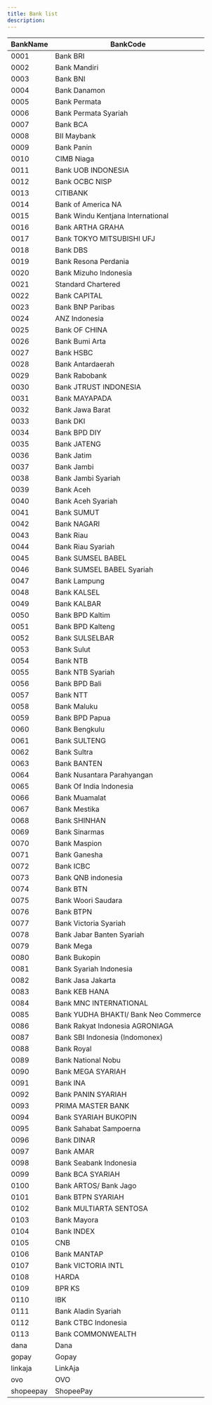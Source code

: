 ```yaml
---
title: Bank list
description: 
---
```


| BankName  | BankCode                             |
|-----------|--------------------------------------|
| 0001      | Bank BRI                             |
| 0002      | Bank Mandiri                         |
| 0003      | Bank BNI                             |
| 0004      | Bank Danamon                         |
| 0005      | Bank Permata                         |
| 0006      | Bank Permata Syariah                 |
| 0007      | Bank BCA                             |
| 0008      | BII Maybank                          |
| 0009      | Bank Panin                           |
| 0010      | CIMB Niaga                           |
| 0011      | Bank UOB INDONESIA                   |
| 0012      | Bank OCBC NISP                       |
| 0013      | CITIBANK                             |
| 0014      | Bank of America NA                   |
| 0015      | Bank Windu Kentjana International    |
| 0016      | Bank ARTHA GRAHA                     |
| 0017      | Bank TOKYO MITSUBISHI UFJ            |
| 0018      | Bank DBS                             |
| 0019      | Bank Resona Perdania                 |
| 0020      | Bank Mizuho Indonesia                |
| 0021      | Standard Chartered                   |
| 0022      | Bank CAPITAL                         |
| 0023      | Bank BNP Paribas                     |
| 0024      | ANZ Indonesia                        |
| 0025      | Bank OF CHINA                        |
| 0026      | Bank Bumi Arta                       |
| 0027      | Bank HSBC                            |
| 0028      | Bank Antardaerah                     |
| 0029      | Bank Rabobank                        |
| 0030      | Bank JTRUST INDONESIA                |
| 0031      | Bank MAYAPADA                        |
| 0032      | Bank Jawa Barat                      |
| 0033      | Bank DKI                             |
| 0034      | Bank BPD DIY                         |
| 0035      | Bank JATENG                          |
| 0036      | Bank Jatim                           |
| 0037      | Bank Jambi                           |
| 0038      | Bank Jambi Syariah                   |
| 0039      | Bank Aceh                            |
| 0040      | Bank Aceh Syariah                    |
| 0041      | Bank SUMUT                           |
| 0042      | Bank NAGARI                          |
| 0043      | Bank Riau                            |
| 0044      | Bank Riau Syariah                    |
| 0045      | Bank SUMSEL BABEL                    |
| 0046      | Bank SUMSEL BABEL Syariah            |
| 0047      | Bank Lampung                         |
| 0048      | Bank KALSEL                          |
| 0049      | Bank KALBAR                          |
| 0050      | Bank BPD Kaltim                      |
| 0051      | Bank BPD Kalteng                     |
| 0052      | Bank SULSELBAR                       |
| 0053      | Bank Sulut                           |
| 0054      | Bank NTB                             |
| 0055      | Bank NTB Syariah                     |
| 0056      | Bank BPD Bali                        |
| 0057      | Bank NTT                             |
| 0058      | Bank Maluku                          |
| 0059      | Bank BPD Papua                       |
| 0060      | Bank Bengkulu                        |
| 0061      | Bank SULTENG                         |
| 0062      | Bank Sultra                          |
| 0063      | Bank BANTEN                          |
| 0064      | Bank Nusantara Parahyangan           |
| 0065      | Bank Of India Indonesia              |
| 0066      | Bank Muamalat                        |
| 0067      | Bank Mestika                         |
| 0068      | Bank SHINHAN                         |
| 0069      | Bank Sinarmas                        |
| 0070      | Bank Maspion                         |
| 0071      | Bank Ganesha                         |
| 0072      | Bank ICBC                            |
| 0073      | Bank QNB indonesia                   |
| 0074      | Bank BTN                             |
| 0075      | Bank Woori Saudara                   |
| 0076      | Bank BTPN                            |
| 0077      | Bank Victoria Syariah                |
| 0078      | Bank Jabar Banten Syariah            |
| 0079      | Bank Mega                            |
| 0080      | Bank Bukopin                         |
| 0081      | Bank Syariah Indonesia               |
| 0082      | Bank Jasa Jakarta                    |
| 0083      | Bank KEB HANA                        |
| 0084      | Bank MNC INTERNATIONAL               |
| 0085      | Bank YUDHA BHAKTI/ Bank Neo Commerce |
| 0086      | Bank Rakyat Indonesia AGRONIAGA      |
| 0087      | Bank SBI Indonesia (Indomonex)       |
| 0088      | Bank Royal                           |
| 0089      | Bank National Nobu                   |
| 0090      | Bank MEGA SYARIAH                    |
| 0091      | Bank INA                             |
| 0092      | Bank PANIN SYARIAH                   |
| 0093      | PRIMA MASTER BANK                    |
| 0094      | Bank SYARIAH BUKOPIN                 |
| 0095      | Bank Sahabat Sampoerna               |
| 0096      | Bank DINAR                           |
| 0097      | Bank AMAR                            |
| 0098      | Bank Seabank Indonesia               |
| 0099      | Bank BCA SYARIAH                     |
| 0100      | Bank ARTOS/ Bank Jago                |
| 0101      | Bank BTPN SYARIAH                    |
| 0102      | Bank MULTIARTA SENTOSA               |
| 0103      | Bank Mayora                          |
| 0104      | Bank INDEX                           |
| 0105      | CNB                                  |
| 0106      | Bank MANTAP                          |
| 0107      | Bank VICTORIA INTL                   |
| 0108      | HARDA                                |
| 0109      | BPR KS                               |
| 0110      | IBK                                  |
| 0111      | Bank Aladin Syariah                  |
| 0112      | Bank CTBC Indonesia                  |
| 0113      | Bank COMMONWEALTH                    |
| dana      | Dana                                 |
| gopay     | Gopay                                |
| linkaja   | LinkAja                              |
| ovo       | OVO                                  |
| shopeepay | ShopeePay                            |


